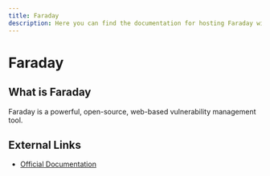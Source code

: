 ```yaml
---
title: Faraday
description: Here you can find the documentation for hosting Faraday with Coolify.
---
```


# Faraday

## What is Faraday

Faraday is a powerful, open-source, web-based vulnerability management tool.

## External Links

- [Official Documentation](https://faradaysec.com/?utm_source=coolify.io)
